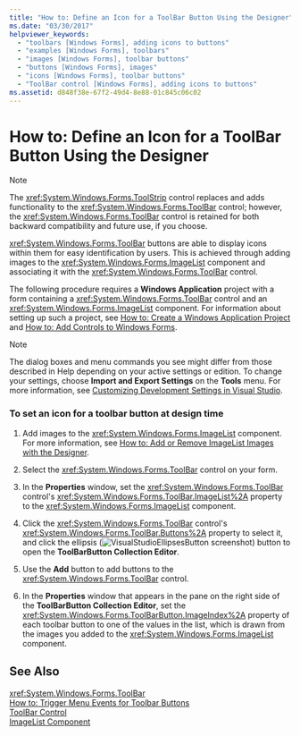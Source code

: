 ```yaml
---
title: "How to: Define an Icon for a ToolBar Button Using the Designer"
ms.date: "03/30/2017"
helpviewer_keywords: 
  - "toolbars [Windows Forms], adding icons to buttons"
  - "examples [Windows Forms], toolbars"
  - "images [Windows Forms], toolbar buttons"
  - "buttons [Windows Forms], images"
  - "icons [Windows Forms], toolbar buttons"
  - "ToolBar control [Windows Forms], adding icons to buttons"
ms.assetid: d848f38e-67f2-49d4-8e88-01c845c06c02
---
```

# How to: Define an Icon for a ToolBar Button Using the Designer
> [!NOTE]
>  The <xref:System.Windows.Forms.ToolStrip> control replaces and adds functionality to the <xref:System.Windows.Forms.ToolBar> control; however, the <xref:System.Windows.Forms.ToolBar> control is retained for both backward compatibility and future use, if you choose.  
  
 <xref:System.Windows.Forms.ToolBar> buttons are able to display icons within them for easy identification by users. This is achieved through adding images to the <xref:System.Windows.Forms.ImageList> component and associating it with the <xref:System.Windows.Forms.ToolBar> control.  
  
 The following procedure requires a **Windows Application** project with a form containing a <xref:System.Windows.Forms.ToolBar> control and an <xref:System.Windows.Forms.ImageList> component. For information about setting up such a project, see [How to: Create a Windows Application Project](http://msdn.microsoft.com/library/b2f93fed-c635-4705-8d0e-cf079a264efa) and [How to: Add Controls to Windows Forms](../../../../docs/framework/winforms/controls/how-to-add-controls-to-windows-forms.md).  
  
> [!NOTE]
>  The dialog boxes and menu commands you see might differ from those described in Help depending on your active settings or edition. To change your settings, choose **Import and Export Settings** on the **Tools** menu. For more information, see [Customizing Development Settings in Visual Studio](http://msdn.microsoft.com/library/22c4debb-4e31-47a8-8f19-16f328d7dcd3).  
  
### To set an icon for a toolbar button at design time  
  
1. Add images to the <xref:System.Windows.Forms.ImageList> component. For more information, see [How to: Add or Remove ImageList Images with the Designer](../../../../docs/framework/winforms/controls/how-to-add-or-remove-imagelist-images-with-the-designer.md).  
  
2. Select the <xref:System.Windows.Forms.ToolBar> control on your form.  
  
3. In the **Properties** window, set the <xref:System.Windows.Forms.ToolBar> control's <xref:System.Windows.Forms.ToolBar.ImageList%2A> property to the <xref:System.Windows.Forms.ImageList> component.  
  
4. Click the <xref:System.Windows.Forms.ToolBar> control's <xref:System.Windows.Forms.ToolBar.Buttons%2A> property to select it, and click the ellipsis (![VisualStudioEllipsesButton screenshot](../../../../docs/framework/winforms/media/vbellipsesbutton.png "vbEllipsesButton")) button to open the **ToolBarButton Collection Editor**.  
  
5. Use the **Add** button to add buttons to the <xref:System.Windows.Forms.ToolBar> control.  
  
6. In the **Properties** window that appears in the pane on the right side of the **ToolBarButton Collection Editor**, set the <xref:System.Windows.Forms.ToolBarButton.ImageIndex%2A> property of each toolbar button to one of the values in the list, which is drawn from the images you added to the <xref:System.Windows.Forms.ImageList> component.  
  
## See Also  
 <xref:System.Windows.Forms.ToolBar>  
 [How to: Trigger Menu Events for Toolbar Buttons](../../../../docs/framework/winforms/controls/how-to-trigger-menu-events-for-toolbar-buttons.md)  
 [ToolBar Control](../../../../docs/framework/winforms/controls/toolbar-control-windows-forms.md)  
 [ImageList Component](../../../../docs/framework/winforms/controls/imagelist-component-windows-forms.md)
